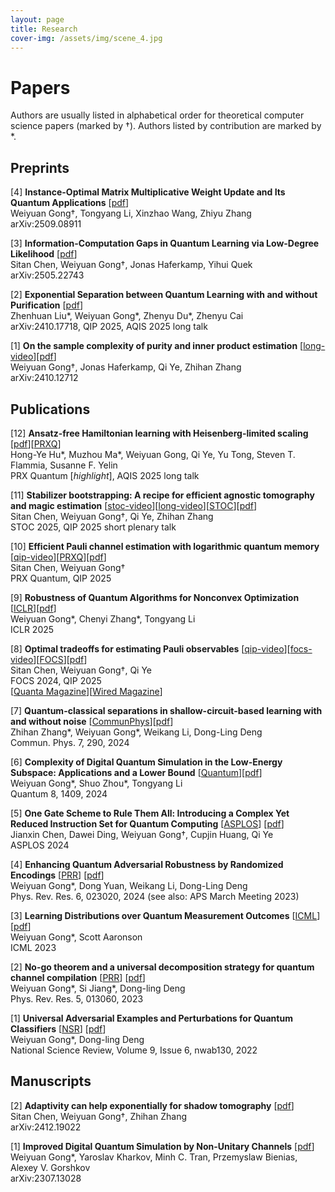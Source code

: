 ```yaml
---
layout: page
title: Research
cover-img: /assets/img/scene_4.jpg
---
```

# Papers

Authors are usually listed in alphabetical order for theoretical computer science papers (marked by †). Authors listed by contribution are marked by *.

## Preprints
[4] **Instance-Optimal Matrix Multiplicative Weight Update and Its Quantum Applications** [[pdf](https://arxiv.org/abs/2509.08911)]\
  Weiyuan Gong†, Tongyang Li, Xinzhao Wang, Zhiyu Zhang\
  arXiv:2509.08911
  
[3] **Information-Computation Gaps in Quantum Learning via Low-Degree Likelihood** [[pdf](https://arxiv.org/abs/2505.22743)]\
  Sitan Chen, Weiyuan Gong†, Jonas Haferkamp, Yihui Quek\
  arXiv:2505.22743
  
[2] **Exponential Separation between Quantum Learning with and without Purification** [[pdf](https://arxiv.org/abs/2410.17718)]\
  Zhenhuan Liu\*, Weiyuan Gong\*, Zhenyu Du\*, Zhenyu Cai\
  arXiv:2410.17718, QIP 2025, AQIS 2025 long talk

[1] **On the sample complexity of purity and inner product estimation** [[long-video](https://www.youtube.com/watch?v=2DDmUWwtY_s)][[pdf](https://arxiv.org/abs/2410.12712)]\
  Weiyuan Gong†, Jonas Haferkamp, Qi Ye, Zhihan Zhang\
  arXiv:2410.12712
  

## Publications
[12] **Ansatz-free Hamiltonian learning with Heisenberg-limited scaling** [[pdf](https://arxiv.org/abs/2502.11900)][[PRXQ](https://journals.aps.org/prxquantum/abstract/10.1103/j7b8-pb77)]\
  Hong-Ye Hu\*, Muzhou Ma\*, Weiyuan Gong, Qi Ye, Yu Tong, Steven T. Flammia, Susanne F. Yelin\
  PRX Quantum [*highlight*], AQIS 2025 long talk

[11] **Stabilizer bootstrapping: A recipe for efficient agnostic tomography and magic estimation** [[stoc-video](https://www.youtube.com/watch?v=kiIXnqjYdzA&list=PL2200vk1q4pnCq8BwJXwnD6SohMwST6aY&index=50)][[long-video](https://www.youtube.com/watch?v=7Mu3L18Ekag)][[STOC](https://dl.acm.org/doi/10.1145/3717823.3718191)][[pdf](https://arxiv.org/abs/2408.06967)]\
  Sitan Chen, Weiyuan Gong†, Qi Ye, Zhihan Zhang\
  STOC 2025, QIP 2025 short plenary talk

[10] **Efficient Pauli channel estimation with logarithmic quantum memory** [[qip-video](https://www.youtube.com/watch?v=7wPdj6oF1KA)][[PRXQ](https://doi.org/10.1103/PRXQuantum.6.020323)][[pdf](https://arxiv.org/abs/2309.14326)]\
  Sitan Chen, Weiyuan Gong†\
  PRX Quantum, QIP 2025

[9] **Robustness of Quantum Algorithms for Nonconvex Optimization** [[ICLR](https://iclr.cc/virtual/2025/poster/30083)][[pdf](https://arxiv.org/abs/2212.02548)]\
  Weiyuan Gong\*, Chenyi Zhang\*, Tongyang Li\
  ICLR 2025

[8] **Optimal tradeoffs for estimating Pauli observables** [[qip-video](https://www.youtube.com/watch?v=jNdo1kBEn2A)][[focs-video](https://www.youtube.com/watch?v=hgrToofYOtA)][[FOCS](https://ieeexplore.ieee.org/document/10756089)][[pdf](https://arxiv.org/abs/2404.19105)]\
  Sitan Chen, Weiyuan Gong†, Qi Ye\
  FOCS 2024, QIP 2025\
  [[Quanta Magazine](https://www.quantamagazine.org/quantum-memory-proves-exponentially-powerful-20241016/)][[Wired Magazine](https://www.wired.com/story/quantum-memory-proves-exponentially-powerful/)]

[7] **Quantum-classical separations in shallow-circuit-based learning with and without noise** [[CommunPhys](https://www.nature.com/articles/s42005-024-01783-7)][[pdf](https://arxiv.org/abs/2405.00770)]\
  Zhihan Zhang\*, Weiyuan Gong\*, Weikang Li, Dong-Ling Deng\
  Commun. Phys. 7, 290, 2024

[6] **Complexity of Digital Quantum Simulation in the Low-Energy Subspace: Applications and a Lower Bound** [[Quantum](https://quantum-journal.org/papers/q-2024-07-15-1409/)][[pdf](https://arxiv.org/abs/2312.08867)]\
  Weiyuan Gong\*, Shuo Zhou\*, Tongyang Li\
  Quantum 8, 1409, 2024

[5] **One Gate Scheme to Rule Them All: Introducing a Complex Yet Reduced Instruction Set for Quantum Computing** [[ASPLOS](https://dl.acm.org/doi/10.1145/3620665.3640386)] [[pdf](https://arxiv.org/abs/2312.05652)]\
  Jianxin Chen, Dawei Ding, Weiyuan Gong†, Cupjin Huang, Qi Ye\
  ASPLOS 2024
  
[4] **Enhancing Quantum Adversarial Robustness by Randomized Encodings** [[PRR](https://journals.aps.org/prresearch/abstract/10.1103/PhysRevResearch.6.023020)] [[pdf](https://arxiv.org/abs/2212.02531)]\
  Weiyuan Gong\*, Dong Yuan, Weikang Li, Dong-Ling Deng\
  Phys. Rev. Res. 6, 023020, 2024 (see also: APS March Meeting 2023)
  
[3] **Learning Distributions over Quantum Measurement Outcomes** [[ICML](https://proceedings.mlr.press/v202/gong23a.html)] [[pdf](https://arxiv.org/abs/2209.03007)]\
  Weiyuan Gong\*, Scott Aaronson\
  ICML 2023
  
[2] **No-go theorem and a universal decomposition strategy for quantum channel compilation** [[PRR](https://journals.aps.org/prresearch/abstract/10.1103/PhysRevResearch.5.013060)] [[pdf](https://arxiv.org/abs/2111.02426)]\
  Weiyuan Gong\*, Si Jiang\*, Dong-ling Deng\
  Phys. Rev. Res. 5, 013060, 2023
  
[1] **Universal Adversarial Examples and Perturbations for Quantum Classifiers** [[NSR](https://academic.oup.com/nsr/article/9/6/nwab130/6325546)] [[pdf](https://arxiv.org/abs/2102.07788)]\
  Weiyuan Gong\*, Dong-ling Deng\
  National Science Review, Volume 9, Issue 6, nwab130, 2022

## Manuscripts

[2] **Adaptivity can help exponentially for shadow tomography** [[pdf](https://arxiv.org/abs/2412.19022)]\
  Sitan Chen, Weiyuan Gong†, Zhihan Zhang\
  arXiv:2412.19022

[1] **Improved Digital Quantum Simulation by Non-Unitary Channels** [[pdf](https://arxiv.org/abs/2307.13028)]\
  Weiyuan Gong\*, Yaroslav Kharkov, Minh C. Tran, Przemyslaw Bienias, Alexey V. Gorshkov\
  arXiv:2307.13028


